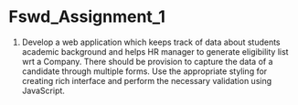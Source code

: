 # Fswd_Assignment_1
1. Develop a web application which keeps track of data about students 
academic background and helps HR manager to generate eligibility 
list wrt a Company. There should be provision to capture the data 
of a candidate through multiple forms. Use the appropriate styling 
for creating rich interface and perform the necessary validation 
using JavaScript.
